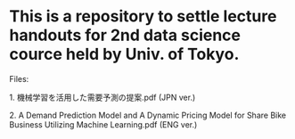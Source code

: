 <h1>This is a repository to settle lecture handouts for 2nd data science cource held by Univ. of Tokyo.</h1>

Files:
<p>1. 機械学習を活用した需要予測の提案.pdf (JPN ver.)</p>
<p>2. A Demand Prediction Model and A Dynamic Pricing Model for Share Bike Business Utilizing Machine Learning.pdf (ENG ver.)</p>
